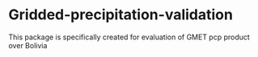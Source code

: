 # Gridded-precipitation-validation
This package is specifically created for evaluation of GMET pcp product over Bolivia
